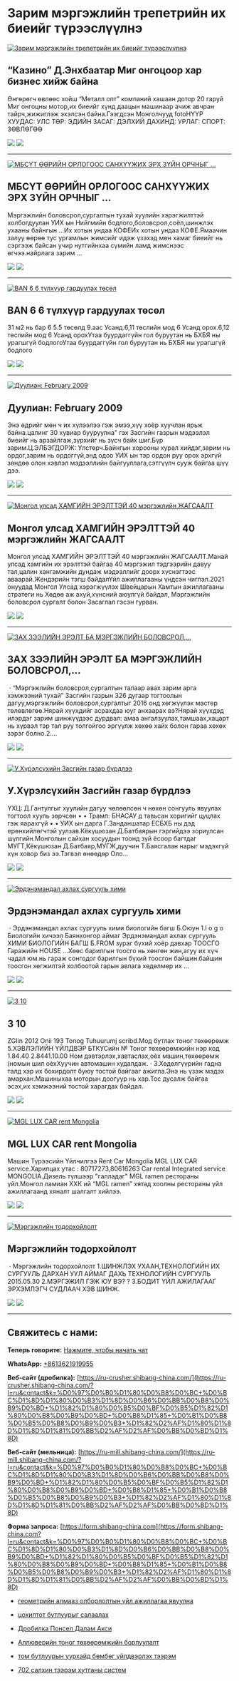 # Зарим мэргэжлийн трепетрийн их биеийг түрээслүүлнэ

<a href="https://swt.shibang-china.com/?l=ru&img&k=%D0%97%D0%B0%D1%80%D0%B8%D0%BC+%D0%BC%D1%8D%D1%80%D0%B3%D1%8D%D0%B6%D0%BB%D0%B8%D0%B9%D0%BD+%D1%82%D1%80%D0%B5%D0%BF%D0%B5%D1%82%D1%80%D0%B8%D0%B9%D0%BD+%D0%B8%D1%85+%D0%B1%D0%B8%D0%B5%D0%B8%D0%B9%D0%B3+%D1%82%D2%AF%D1%80%D1%8D%D1%8D%D1%81%D0%BB%D2%AF%D2%AF%D0%BB%D0%BD%D1%8D" target="_blank">![Зарим мэргэжлийн трепетрийн их биеийг түрээслүүлнэ](http://static.shibang-china.com/all-800x300/789.jpg)</a>

## “Казино” Д.Энхбаатар Миг онгоцоор хар бизнес хийж байна
Өнгөрөгч өвлөөс хойш “Металл опт” компаний хашаан дотор 20 гаруй Миг онгоцны мотор,их биеийг хүнд даацын машинаар ачиж авчран тайрч,жижиглэж эхэлсэн байна.Гээгдсэн Монголчууд fotoНҮҮР ХУУДАС: УЛС ТӨР: ЭДИЙН ЗАСАГ: ДЭЛХИЙ ДАХИНД: УРЛАГ: СПОРТ: ЗӨВЛӨГӨӨ


<a href="https://whatsapp.shibangsoft.com/WhatsApp.php" target="_blank" title="WhatsApp">![](http://static.shibang-china.com/icon/whatsapp.png)</a> <a href="https://swt.shibang-china.com/?l=ru&icon&k=%D0%97%D0%B0%D1%80%D0%B8%D0%BC+%D0%BC%D1%8D%D1%80%D0%B3%D1%8D%D0%B6%D0%BB%D0%B8%D0%B9%D0%BD+%D1%82%D1%80%D0%B5%D0%BF%D0%B5%D1%82%D1%80%D0%B8%D0%B9%D0%BD+%D0%B8%D1%85+%D0%B1%D0%B8%D0%B5%D0%B8%D0%B9%D0%B3+%D1%82%D2%AF%D1%80%D1%8D%D1%8D%D1%81%D0%BB%D2%AF%D2%AF%D0%BB%D0%BD%D1%8D" target="_blank">![](http://static.shibang-china.com/icon/chat-ru.png)</a>

---

<a href="https://swt.shibang-china.com/?l=ru&img&k=%D0%97%D0%B0%D1%80%D0%B8%D0%BC+%D0%BC%D1%8D%D1%80%D0%B3%D1%8D%D0%B6%D0%BB%D0%B8%D0%B9%D0%BD+%D1%82%D1%80%D0%B5%D0%BF%D0%B5%D1%82%D1%80%D0%B8%D0%B9%D0%BD+%D0%B8%D1%85+%D0%B1%D0%B8%D0%B5%D0%B8%D0%B9%D0%B3+%D1%82%D2%AF%D1%80%D1%8D%D1%8D%D1%81%D0%BB%D2%AF%D2%AF%D0%BB%D0%BD%D1%8D" target="_blank">![МБСҮТ ӨӨРИЙН ОРЛОГООС САНХҮҮЖИХ ЭРХ ЗҮЙН ОРЧНЫГ …](http://static.shibang-china.com/all-800x300/1331.jpg)</a>

## МБСҮТ ӨӨРИЙН ОРЛОГООС САНХҮҮЖИХ ЭРХ ЗҮЙН ОРЧНЫГ …
Мэргэжлийн боловсрол,сургалтын тухай хуулийн хэрэгжилттэй холбогдуулан УИХ ын Нийгмийн бодлого,боловсрол,соёл,шинжлэх ухааны байнгын …Их хотын ундаа КОФЕИх хотын ундаа КОФЕ.Ямаачин залуу өөрөө тус ургамлын жимсийг идэж үзэхэд мөн хамаг биеийг нь сэргээж байсан учир нутгийнхаа сүмийн ламд жимснээс өгчээ.найрлага зарим …


<a href="https://whatsapp.shibangsoft.com/WhatsApp.php" target="_blank" title="WhatsApp">![](http://static.shibang-china.com/icon/whatsapp.png)</a> <a href="https://swt.shibang-china.com/?l=ru&icon&k=%D0%97%D0%B0%D1%80%D0%B8%D0%BC+%D0%BC%D1%8D%D1%80%D0%B3%D1%8D%D0%B6%D0%BB%D0%B8%D0%B9%D0%BD+%D1%82%D1%80%D0%B5%D0%BF%D0%B5%D1%82%D1%80%D0%B8%D0%B9%D0%BD+%D0%B8%D1%85+%D0%B1%D0%B8%D0%B5%D0%B8%D0%B9%D0%B3+%D1%82%D2%AF%D1%80%D1%8D%D1%8D%D1%81%D0%BB%D2%AF%D2%AF%D0%BB%D0%BD%D1%8D" target="_blank">![](http://static.shibang-china.com/icon/chat-ru.png)</a>

---

<a href="https://swt.shibang-china.com/?l=ru&img&k=%D0%97%D0%B0%D1%80%D0%B8%D0%BC+%D0%BC%D1%8D%D1%80%D0%B3%D1%8D%D0%B6%D0%BB%D0%B8%D0%B9%D0%BD+%D1%82%D1%80%D0%B5%D0%BF%D0%B5%D1%82%D1%80%D0%B8%D0%B9%D0%BD+%D0%B8%D1%85+%D0%B1%D0%B8%D0%B5%D0%B8%D0%B9%D0%B3+%D1%82%D2%AF%D1%80%D1%8D%D1%8D%D1%81%D0%BB%D2%AF%D2%AF%D0%BB%D0%BD%D1%8D" target="_blank">![BAN 6 6 түлхүүр гардуулах төсөл](http://static.shibang-china.com/all-800x300/1529.jpg)</a>

## BAN 6 6 түлхүүр гардуулах төсөл
31 м2 нь бар 6 5.5 төсөлд 9.аас Усанд.6,11 төслийн мод 6 Усанд орох.6,12 төслийн мод 6 Усанд орохУтаа буурдаггүйн гол буруутан нь БХБЯ ны урагшгүй бодлогоУтаа буурдаггүйн гол буруутан нь БХБЯ ны урагшгүй бодлого


<a href="https://whatsapp.shibangsoft.com/WhatsApp.php" target="_blank" title="WhatsApp">![](http://static.shibang-china.com/icon/whatsapp.png)</a> <a href="https://swt.shibang-china.com/?l=ru&icon&k=%D0%97%D0%B0%D1%80%D0%B8%D0%BC+%D0%BC%D1%8D%D1%80%D0%B3%D1%8D%D0%B6%D0%BB%D0%B8%D0%B9%D0%BD+%D1%82%D1%80%D0%B5%D0%BF%D0%B5%D1%82%D1%80%D0%B8%D0%B9%D0%BD+%D0%B8%D1%85+%D0%B1%D0%B8%D0%B5%D0%B8%D0%B9%D0%B3+%D1%82%D2%AF%D1%80%D1%8D%D1%8D%D1%81%D0%BB%D2%AF%D2%AF%D0%BB%D0%BD%D1%8D" target="_blank">![](http://static.shibang-china.com/icon/chat-ru.png)</a>

---

<a href="https://swt.shibang-china.com/?l=ru&img&k=%D0%97%D0%B0%D1%80%D0%B8%D0%BC+%D0%BC%D1%8D%D1%80%D0%B3%D1%8D%D0%B6%D0%BB%D0%B8%D0%B9%D0%BD+%D1%82%D1%80%D0%B5%D0%BF%D0%B5%D1%82%D1%80%D0%B8%D0%B9%D0%BD+%D0%B8%D1%85+%D0%B1%D0%B8%D0%B5%D0%B8%D0%B9%D0%B3+%D1%82%D2%AF%D1%80%D1%8D%D1%8D%D1%81%D0%BB%D2%AF%D2%AF%D0%BB%D0%BD%D1%8D" target="_blank">![Дуулиан: February 2009](http://static.shibang-china.com/all-800x300/816.jpg)</a>

## Дуулиан: February 2009
Энэ өдрийг мөн ч их хүлээлээ гэж эмээ,хүү хоёр хуучлан ярьж байна.цалинг 30 хувиар бууруулна&quot; гэх Засгийн газрын мэдээлэл биеийг нь арзайлгаж,зүрхийг нь зүсч байх шиг.Бүр зарим.Ц.ЭЛБЭГДОРЖ: Улстөрч.Байнгын хорооны хурал хийдэг,зарим нь ордог,зарим нь ордоггүй,энд одоо УИХ ын тэр ордон руу орох эрхгүй зөндөө олон хэвлэл мэдээллийн байгууллага,сэтгүүлч сууж байгаа шүү дээ.


<a href="https://whatsapp.shibangsoft.com/WhatsApp.php" target="_blank" title="WhatsApp">![](http://static.shibang-china.com/icon/whatsapp.png)</a> <a href="https://swt.shibang-china.com/?l=ru&icon&k=%D0%97%D0%B0%D1%80%D0%B8%D0%BC+%D0%BC%D1%8D%D1%80%D0%B3%D1%8D%D0%B6%D0%BB%D0%B8%D0%B9%D0%BD+%D1%82%D1%80%D0%B5%D0%BF%D0%B5%D1%82%D1%80%D0%B8%D0%B9%D0%BD+%D0%B8%D1%85+%D0%B1%D0%B8%D0%B5%D0%B8%D0%B9%D0%B3+%D1%82%D2%AF%D1%80%D1%8D%D1%8D%D1%81%D0%BB%D2%AF%D2%AF%D0%BB%D0%BD%D1%8D" target="_blank">![](http://static.shibang-china.com/icon/chat-ru.png)</a>

---

<a href="https://swt.shibang-china.com/?l=ru&img&k=%D0%97%D0%B0%D1%80%D0%B8%D0%BC+%D0%BC%D1%8D%D1%80%D0%B3%D1%8D%D0%B6%D0%BB%D0%B8%D0%B9%D0%BD+%D1%82%D1%80%D0%B5%D0%BF%D0%B5%D1%82%D1%80%D0%B8%D0%B9%D0%BD+%D0%B8%D1%85+%D0%B1%D0%B8%D0%B5%D0%B8%D0%B9%D0%B3+%D1%82%D2%AF%D1%80%D1%8D%D1%8D%D1%81%D0%BB%D2%AF%D2%AF%D0%BB%D0%BD%D1%8D" target="_blank">![Монгол улсад ХАМГИЙН ЭРЭЛТТЭЙ 40 мэргэжлийн ЖАГСААЛТ](http://static.shibang-china.com/all-800x300/554.jpg)</a>

## Монгол улсад ХАМГИЙН ЭРЭЛТТЭЙ 40 мэргэжлийн ЖАГСААЛТ
Монгол улсад ХАМГИЙН ЭРЭЛТТЭЙ 40 мэргэжлийн ЖАГСААЛТ.Манай улсад хамгийн их эрэлттэй байгаа 40 мэргэжил тэдгээрийн давуу тал,цалин хангамжийн дундаж мэдээллийг доорх хүснэгтээс аваарай.Жендэрийн тэгш байдалҮйл ажиллагааны үндсэн чиглэл.2021 онуудад Монгол Улсад хэрэгжүүлэх Швейцарын Хамтын ажиллагааны стратеги нь Хөдөө аж ахуй,хүнсний аюулгүй байдал, Мэргэжлийн боловсрол сургалт болон Засаглал гэсэн гурван.


<a href="https://whatsapp.shibangsoft.com/WhatsApp.php" target="_blank" title="WhatsApp">![](http://static.shibang-china.com/icon/whatsapp.png)</a> <a href="https://swt.shibang-china.com/?l=ru&icon&k=%D0%97%D0%B0%D1%80%D0%B8%D0%BC+%D0%BC%D1%8D%D1%80%D0%B3%D1%8D%D0%B6%D0%BB%D0%B8%D0%B9%D0%BD+%D1%82%D1%80%D0%B5%D0%BF%D0%B5%D1%82%D1%80%D0%B8%D0%B9%D0%BD+%D0%B8%D1%85+%D0%B1%D0%B8%D0%B5%D0%B8%D0%B9%D0%B3+%D1%82%D2%AF%D1%80%D1%8D%D1%8D%D1%81%D0%BB%D2%AF%D2%AF%D0%BB%D0%BD%D1%8D" target="_blank">![](http://static.shibang-china.com/icon/chat-ru.png)</a>

---

<a href="https://swt.shibang-china.com/?l=ru&img&k=%D0%97%D0%B0%D1%80%D0%B8%D0%BC+%D0%BC%D1%8D%D1%80%D0%B3%D1%8D%D0%B6%D0%BB%D0%B8%D0%B9%D0%BD+%D1%82%D1%80%D0%B5%D0%BF%D0%B5%D1%82%D1%80%D0%B8%D0%B9%D0%BD+%D0%B8%D1%85+%D0%B1%D0%B8%D0%B5%D0%B8%D0%B9%D0%B3+%D1%82%D2%AF%D1%80%D1%8D%D1%8D%D1%81%D0%BB%D2%AF%D2%AF%D0%BB%D0%BD%D1%8D" target="_blank">![ЗАХ ЗЭЭЛИЙН ЭРЭЛТ БА МЭРГЭЖЛИЙН БОЛОВСРОЛ,…](http://static.shibang-china.com/all-800x300/403.jpg)</a>

## ЗАХ ЗЭЭЛИЙН ЭРЭЛТ БА МЭРГЭЖЛИЙН БОЛОВСРОЛ,…
&nbsp;&#0183;&#32;“Мэргэжлийн боловсрол,сургалтын талаар авах зарим арга хэмжээний тухай” Засгийн газрын 326 дугаар тогтоолын дагуу,мэргэжлийн боловсрол,сургалтыг 2016 онд хөгжүүлэх мастер төлөвлөгөө.Нярай хүүхдийг асрахдаа юуг анхаарах вэ?Нярай хүүхдэд илэрдэг зарим шинжүүдээс дурдвал: амаа ангалзуулах,тамшаах,хацарт нь хүрвэл тэр тал руу толгойгоо эргүүлж хөхөө хайх болон гараа хөхөх зэрэг болно.2.…


<a href="https://whatsapp.shibangsoft.com/WhatsApp.php" target="_blank" title="WhatsApp">![](http://static.shibang-china.com/icon/whatsapp.png)</a> <a href="https://swt.shibang-china.com/?l=ru&icon&k=%D0%97%D0%B0%D1%80%D0%B8%D0%BC+%D0%BC%D1%8D%D1%80%D0%B3%D1%8D%D0%B6%D0%BB%D0%B8%D0%B9%D0%BD+%D1%82%D1%80%D0%B5%D0%BF%D0%B5%D1%82%D1%80%D0%B8%D0%B9%D0%BD+%D0%B8%D1%85+%D0%B1%D0%B8%D0%B5%D0%B8%D0%B9%D0%B3+%D1%82%D2%AF%D1%80%D1%8D%D1%8D%D1%81%D0%BB%D2%AF%D2%AF%D0%BB%D0%BD%D1%8D" target="_blank">![](http://static.shibang-china.com/icon/chat-ru.png)</a>

---

<a href="https://swt.shibang-china.com/?l=ru&img&k=%D0%97%D0%B0%D1%80%D0%B8%D0%BC+%D0%BC%D1%8D%D1%80%D0%B3%D1%8D%D0%B6%D0%BB%D0%B8%D0%B9%D0%BD+%D1%82%D1%80%D0%B5%D0%BF%D0%B5%D1%82%D1%80%D0%B8%D0%B9%D0%BD+%D0%B8%D1%85+%D0%B1%D0%B8%D0%B5%D0%B8%D0%B9%D0%B3+%D1%82%D2%AF%D1%80%D1%8D%D1%8D%D1%81%D0%BB%D2%AF%D2%AF%D0%BB%D0%BD%D1%8D" target="_blank">![У.Хүрэлсүхийн Засгийн газар бүрдлээ](http://static.shibang-china.com/all-800x300/286.jpg)</a>

## У.Хүрэлсүхийн Засгийн газар бүрдлээ
ҮХЦ: Д.Гантулгыг хуулийн дагуу чөлөөлсөн ч нөхөн сонгууль явуулах тогтоол хууль зөрчсөн • • Трамп: БНАСАУ д тавьсан хоригийг цуцлах гэж яарахгүй • • УИХ ын дарга Г.Занданшатар ЕСБХБ ны дэд ерөнхийлөгчтэй уулзав.Кёкүшюзан Д.Батбаярын гэргийдээ зориулсан шүлгийн.Монголын сайхан хосуудын тоонд зүй ёсоор багтдаг МУГТ,Кёкүшюзан Д.Батбаяр,МУГЖ,дуучин Т.Баясгалан нарыг мэдэхгүй хүн ховор биз ээ.Тэгвэл өнөөдөр Оло…


<a href="https://whatsapp.shibangsoft.com/WhatsApp.php" target="_blank" title="WhatsApp">![](http://static.shibang-china.com/icon/whatsapp.png)</a> <a href="https://swt.shibang-china.com/?l=ru&icon&k=%D0%97%D0%B0%D1%80%D0%B8%D0%BC+%D0%BC%D1%8D%D1%80%D0%B3%D1%8D%D0%B6%D0%BB%D0%B8%D0%B9%D0%BD+%D1%82%D1%80%D0%B5%D0%BF%D0%B5%D1%82%D1%80%D0%B8%D0%B9%D0%BD+%D0%B8%D1%85+%D0%B1%D0%B8%D0%B5%D0%B8%D0%B9%D0%B3+%D1%82%D2%AF%D1%80%D1%8D%D1%8D%D1%81%D0%BB%D2%AF%D2%AF%D0%BB%D0%BD%D1%8D" target="_blank">![](http://static.shibang-china.com/icon/chat-ru.png)</a>

---

<a href="https://swt.shibang-china.com/?l=ru&img&k=%D0%97%D0%B0%D1%80%D0%B8%D0%BC+%D0%BC%D1%8D%D1%80%D0%B3%D1%8D%D0%B6%D0%BB%D0%B8%D0%B9%D0%BD+%D1%82%D1%80%D0%B5%D0%BF%D0%B5%D1%82%D1%80%D0%B8%D0%B9%D0%BD+%D0%B8%D1%85+%D0%B1%D0%B8%D0%B5%D0%B8%D0%B9%D0%B3+%D1%82%D2%AF%D1%80%D1%8D%D1%8D%D1%81%D0%BB%D2%AF%D2%AF%D0%BB%D0%BD%D1%8D" target="_blank">![Эрдэнэмандал ахлах сургууль хими](http://static.shibang-china.com/all-800x300/777.jpg)</a>

## Эрдэнэмандал ахлах сургууль хими
&nbsp;&#0183;&#32;Эрдэнэмандал ахлах сургууль хими биологийн багш Б.Оюун 1.l o g o Биологийн хичээл Баянхонгор аймаг Эрдэнэмандал ахлах сургууль ХИМИ БИОЛОГИЙН БАГШ Б.FROM зураг бүхий хоёр давхар ТООСГО Гаражийн HOUSE …Хөөс барилгын тоосго нь хөнгөн жин,агуу их хүч чадал юм.нь гараж сонгодог барилгын бүхий тоосгон байшин.байшин тоосгон хөгжилтэй холбоотой гарын авлага хөдөлмөр их …


<a href="https://whatsapp.shibangsoft.com/WhatsApp.php" target="_blank" title="WhatsApp">![](http://static.shibang-china.com/icon/whatsapp.png)</a> <a href="https://swt.shibang-china.com/?l=ru&icon&k=%D0%97%D0%B0%D1%80%D0%B8%D0%BC+%D0%BC%D1%8D%D1%80%D0%B3%D1%8D%D0%B6%D0%BB%D0%B8%D0%B9%D0%BD+%D1%82%D1%80%D0%B5%D0%BF%D0%B5%D1%82%D1%80%D0%B8%D0%B9%D0%BD+%D0%B8%D1%85+%D0%B1%D0%B8%D0%B5%D0%B8%D0%B9%D0%B3+%D1%82%D2%AF%D1%80%D1%8D%D1%8D%D1%81%D0%BB%D2%AF%D2%AF%D0%BB%D0%BD%D1%8D" target="_blank">![](http://static.shibang-china.com/icon/chat-ru.png)</a>

---

<a href="https://swt.shibang-china.com/?l=ru&img&k=%D0%97%D0%B0%D1%80%D0%B8%D0%BC+%D0%BC%D1%8D%D1%80%D0%B3%D1%8D%D0%B6%D0%BB%D0%B8%D0%B9%D0%BD+%D1%82%D1%80%D0%B5%D0%BF%D0%B5%D1%82%D1%80%D0%B8%D0%B9%D0%BD+%D0%B8%D1%85+%D0%B1%D0%B8%D0%B5%D0%B8%D0%B9%D0%B3+%D1%82%D2%AF%D1%80%D1%8D%D1%8D%D1%81%D0%BB%D2%AF%D2%AF%D0%BB%D0%BD%D1%8D" target="_blank">![3 10](http://static.shibang-china.com/all-800x300/844.jpg)</a>

## 3 10
ZGIin 2012 Onii 193 Tonog Tuhuurumj scribd.Мод бутлах тоног төхөөрөмж 5.ХЭВЛЭЛИЙН ҮЙЛДВЭР БТКУСийн № Тоног төхөөрөмжийн нэр код 1.84.40 2.8441.10.00 Ном дэвтэрлэх,хавтаслах,оѐх машин,төхөөрөмж (номын шил оѐхХуучин автомашин худалдаж.&nbsp;&#0183;&#32;3.Хөдөлгүүрийн гадна талд хэр их бохирдолт буюу тостой байгааг ажигла.Энэ нь үзэж мэдэх амархан.Машиныхаа моторын доогуур нь хар.Тос дусалж байгаа эсэх,их хэмжээний тостой харагдах байдал.


<a href="https://whatsapp.shibangsoft.com/WhatsApp.php" target="_blank" title="WhatsApp">![](http://static.shibang-china.com/icon/whatsapp.png)</a> <a href="https://swt.shibang-china.com/?l=ru&icon&k=%D0%97%D0%B0%D1%80%D0%B8%D0%BC+%D0%BC%D1%8D%D1%80%D0%B3%D1%8D%D0%B6%D0%BB%D0%B8%D0%B9%D0%BD+%D1%82%D1%80%D0%B5%D0%BF%D0%B5%D1%82%D1%80%D0%B8%D0%B9%D0%BD+%D0%B8%D1%85+%D0%B1%D0%B8%D0%B5%D0%B8%D0%B9%D0%B3+%D1%82%D2%AF%D1%80%D1%8D%D1%8D%D1%81%D0%BB%D2%AF%D2%AF%D0%BB%D0%BD%D1%8D" target="_blank">![](http://static.shibang-china.com/icon/chat-ru.png)</a>

---

<a href="https://swt.shibang-china.com/?l=ru&img&k=%D0%97%D0%B0%D1%80%D0%B8%D0%BC+%D0%BC%D1%8D%D1%80%D0%B3%D1%8D%D0%B6%D0%BB%D0%B8%D0%B9%D0%BD+%D1%82%D1%80%D0%B5%D0%BF%D0%B5%D1%82%D1%80%D0%B8%D0%B9%D0%BD+%D0%B8%D1%85+%D0%B1%D0%B8%D0%B5%D0%B8%D0%B9%D0%B3+%D1%82%D2%AF%D1%80%D1%8D%D1%8D%D1%81%D0%BB%D2%AF%D2%AF%D0%BB%D0%BD%D1%8D" target="_blank">![MGL LUX CAR rent Mongolia](http://static.shibang-china.com/all-800x300/481.jpg)</a>

## MGL LUX CAR rent Mongolia
Машин Түрээсийн Үйлчилгээ Rent Car Mongolia MGL LUX CAR service.Харилцах утас : 80717273,80616263 Car rental Integrated service MONGOLIA.Дизель түлшээр &quot;галладаг&quot; MGL ramen рестораны үйл.Монгол ламиан ХХК ий “MGL ramen” хятад хоолны рестораны үйл ажиллагаанд хяналт шалгалт хийлээ.


<a href="https://whatsapp.shibangsoft.com/WhatsApp.php" target="_blank" title="WhatsApp">![](http://static.shibang-china.com/icon/whatsapp.png)</a> <a href="https://swt.shibang-china.com/?l=ru&icon&k=%D0%97%D0%B0%D1%80%D0%B8%D0%BC+%D0%BC%D1%8D%D1%80%D0%B3%D1%8D%D0%B6%D0%BB%D0%B8%D0%B9%D0%BD+%D1%82%D1%80%D0%B5%D0%BF%D0%B5%D1%82%D1%80%D0%B8%D0%B9%D0%BD+%D0%B8%D1%85+%D0%B1%D0%B8%D0%B5%D0%B8%D0%B9%D0%B3+%D1%82%D2%AF%D1%80%D1%8D%D1%8D%D1%81%D0%BB%D2%AF%D2%AF%D0%BB%D0%BD%D1%8D" target="_blank">![](http://static.shibang-china.com/icon/chat-ru.png)</a>

---

<a href="https://swt.shibang-china.com/?l=ru&img&k=%D0%97%D0%B0%D1%80%D0%B8%D0%BC+%D0%BC%D1%8D%D1%80%D0%B3%D1%8D%D0%B6%D0%BB%D0%B8%D0%B9%D0%BD+%D1%82%D1%80%D0%B5%D0%BF%D0%B5%D1%82%D1%80%D0%B8%D0%B9%D0%BD+%D0%B8%D1%85+%D0%B1%D0%B8%D0%B5%D0%B8%D0%B9%D0%B3+%D1%82%D2%AF%D1%80%D1%8D%D1%8D%D1%81%D0%BB%D2%AF%D2%AF%D0%BB%D0%BD%D1%8D" target="_blank">![Мэргэжлийн тодорхойлолт](http://static.shibang-china.com/all-800x300/985.jpg)</a>

## Мэргэжлийн тодорхойлолт
&nbsp;&#0183;&#32;Мэргэжлийн тодорхойлолт 1.ШИНЖЛЭХ УХААН,ТЕХНОЛОГИЙН ИХ СУРГУУЛЬ ДАРХАН УУЛ АЙМАГ ДАХЬ ТЕХНОЛОГИЙН СУРГУУЛЬ 2015.05.30 2.МЭРГЭЖИЛ ГЭЖ ЮУ ВЭ? ? 3.БОДИТ ҮЙЛ АЖИЛАГААГ ЭРХЭМЛЭГЧ СУДЛААЧ ХЭВ ШИНЖ.

<a href="https://whatsapp.shibangsoft.com/WhatsApp.php" target="_blank" title="WhatsApp">![](http://static.shibang-china.com/icon/whatsapp.png)</a> <a href="https://swt.shibang-china.com/?l=ru&icon&k=%D0%97%D0%B0%D1%80%D0%B8%D0%BC+%D0%BC%D1%8D%D1%80%D0%B3%D1%8D%D0%B6%D0%BB%D0%B8%D0%B9%D0%BD+%D1%82%D1%80%D0%B5%D0%BF%D0%B5%D1%82%D1%80%D0%B8%D0%B9%D0%BD+%D0%B8%D1%85+%D0%B1%D0%B8%D0%B5%D0%B8%D0%B9%D0%B3+%D1%82%D2%AF%D1%80%D1%8D%D1%8D%D1%81%D0%BB%D2%AF%D2%AF%D0%BB%D0%BD%D1%8D" target="_blank">![](http://static.shibang-china.com/icon/chat-ru.png)</a>

---
## Свяжитесь с нами:

**Теперь говорите:** [Нажмите, чтобы начать чат](https://swt.shibang-china.com?l=ru&contact&k=%D0%97%D0%B0%D1%80%D0%B8%D0%BC+%D0%BC%D1%8D%D1%80%D0%B3%D1%8D%D0%B6%D0%BB%D0%B8%D0%B9%D0%BD+%D1%82%D1%80%D0%B5%D0%BF%D0%B5%D1%82%D1%80%D0%B8%D0%B9%D0%BD+%D0%B8%D1%85+%D0%B1%D0%B8%D0%B5%D0%B8%D0%B9%D0%B3+%D1%82%D2%AF%D1%80%D1%8D%D1%8D%D1%81%D0%BB%D2%AF%D2%AF%D0%BB%D0%BD%D1%8D)

**WhatsApp:**  [+8613621919955](https://whatsapp.shibangsoft.com/WhatsApp.php)

**Веб-сайт (дробилка):** [https://ru-crusher.shibang-china.com/](https://ru-crusher.shibang-china.com/?l=ru&contact&k=%D0%97%D0%B0%D1%80%D0%B8%D0%BC+%D0%BC%D1%8D%D1%80%D0%B3%D1%8D%D0%B6%D0%BB%D0%B8%D0%B9%D0%BD+%D1%82%D1%80%D0%B5%D0%BF%D0%B5%D1%82%D1%80%D0%B8%D0%B9%D0%BD+%D0%B8%D1%85+%D0%B1%D0%B8%D0%B5%D0%B8%D0%B9%D0%B3+%D1%82%D2%AF%D1%80%D1%8D%D1%8D%D1%81%D0%BB%D2%AF%D2%AF%D0%BB%D0%BD%D1%8D)

**Веб-сайт (мельница):** [https://ru-mill.shibang-china.com/](https://ru-mill.shibang-china.com/?l=ru&contact&k=%D0%97%D0%B0%D1%80%D0%B8%D0%BC+%D0%BC%D1%8D%D1%80%D0%B3%D1%8D%D0%B6%D0%BB%D0%B8%D0%B9%D0%BD+%D1%82%D1%80%D0%B5%D0%BF%D0%B5%D1%82%D1%80%D0%B8%D0%B9%D0%BD+%D0%B8%D1%85+%D0%B1%D0%B8%D0%B5%D0%B8%D0%B9%D0%B3+%D1%82%D2%AF%D1%80%D1%8D%D1%8D%D1%81%D0%BB%D2%AF%D2%AF%D0%BB%D0%BD%D1%8D)

**Форма запроса:** [https://form.shibang-china.com](https://form.shibang-china.com?l=ru&contact&k=%D0%97%D0%B0%D1%80%D0%B8%D0%BC+%D0%BC%D1%8D%D1%80%D0%B3%D1%8D%D0%B6%D0%BB%D0%B8%D0%B9%D0%BD+%D1%82%D1%80%D0%B5%D0%BF%D0%B5%D1%82%D1%80%D0%B8%D0%B9%D0%BD+%D0%B8%D1%85+%D0%B1%D0%B8%D0%B5%D0%B8%D0%B9%D0%B3+%D1%82%D2%AF%D1%80%D1%8D%D1%8D%D1%81%D0%BB%D2%AF%D2%AF%D0%BB%D0%BD%D1%8D)

* [геометрийн алмааз олборлолтын үйл ажиллагаа явуулна](../130/%D0%B3%D0%B5%D0%BE%D0%BC%D0%B5%D1%82%D1%80%D0%B8%D0%B9%D0%BD%20%D0%B0%D0%BB%D0%BC%D0%B0%D0%B0%D0%B7%20%D0%BE%D0%BB%D0%B1%D0%BE%D1%80%D0%BB%D0%BE%D0%BB%D1%82%D1%8B%D0%BD%20%D2%AF%D0%B9%D0%BB%20%D0%B0%D0%B6%D0%B8%D0%BB%D0%BB%D0%B0%D0%B3%D0%B0%D0%B0%20%D1%8F%D0%B2%D1%83%D1%83%D0%BB%D0%BD%D0%B0.md)

* [цохилтот бутлуурыг салаалах](../126/%D1%86%D0%BE%D1%85%D0%B8%D0%BB%D1%82%D0%BE%D1%82%20%D0%B1%D1%83%D1%82%D0%BB%D1%83%D1%83%D1%80%D1%8B%D0%B3%20%D1%81%D0%B0%D0%BB%D0%B0%D0%B0%D0%BB%D0%B0%D1%85.md)

* [Дробилка Понсел Далам Акси](../126/%D0%94%D1%80%D0%BE%D0%B1%D0%B8%D0%BB%D0%BA%D0%B0%20%D0%9F%D0%BE%D0%BD%D1%81%D0%B5%D0%BB%20%D0%94%D0%B0%D0%BB%D0%B0%D0%BC%20%D0%90%D0%BA%D1%81%D0%B8.md)

* [Аллюверийн тоног төхөөрөмжийн борлуулалт](../130/%D0%90%D0%BB%D0%BB%D1%8E%D0%B2%D0%B5%D1%80%D0%B8%D0%B9%D0%BD%20%D1%82%D0%BE%D0%BD%D0%BE%D0%B3%20%D1%82%D3%A9%D1%85%D3%A9%D3%A9%D1%80%D3%A9%D0%BC%D0%B6%D0%B8%D0%B9%D0%BD%20%D0%B1%D0%BE%D1%80%D0%BB%D1%83%D1%83%D0%BB%D0%B0%D0%BB%D1%82.md)

* [том бутлуурын уурхайд бөмбөг үйлдвэрлэх тээрэм](../128/%D1%82%D0%BE%D0%BC%20%D0%B1%D1%83%D1%82%D0%BB%D1%83%D1%83%D1%80%D1%8B%D0%BD%20%D1%83%D1%83%D1%80%D1%85%D0%B0%D0%B9%D0%B4%20%D0%B1%D3%A9%D0%BC%D0%B1%D3%A9%D0%B3%20%D2%AF%D0%B9%D0%BB%D0%B4%D0%B2%D1%8D%D1%80%D0%BB%D1%8D%D1%85%20%D1%82%D1%8D%D1%8D%D1%80%D1%8D%D0%BC.md)

* [702 салхин тээрэм хутганы систем](../130/702%20%D1%81%D0%B0%D0%BB%D1%85%D0%B8%D0%BD%20%D1%82%D1%8D%D1%8D%D1%80%D1%8D%D0%BC%20%D1%85%D1%83%D1%82%D0%B3%D0%B0%D0%BD%D1%8B%20%D1%81%D0%B8%D1%81%D1%82%D0%B5%D0%BC.md)